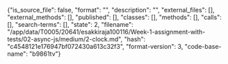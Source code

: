 {"is_source_file": false, "format": "", "description": "", "external_files": [], "external_methods": [], "published": [], "classes": [], "methods": [], "calls": [], "search-terms": [], "state": 2, "filename": "/app/data/T0005/20641/esakkiraja100116/Week-1-assignment-with-tests/02-async-js/medium/2-clock.md", "hash": "c4548121e176947bf072430a613c32f3", "format-version": 3, "code-base-name": "b9861tv"}